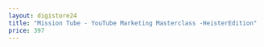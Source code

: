 ```yaml
---
layout: digistore24
title: "Mission Tube - YouTube Marketing Masterclass -HeisterEdition"
price: 397
---
```

